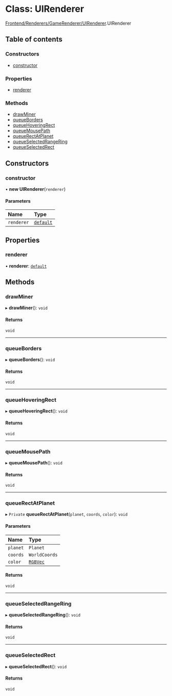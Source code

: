# Class: UIRenderer

[Frontend/Renderers/GameRenderer/UIRenderer](../modules/Frontend_Renderers_GameRenderer_UIRenderer.md).UIRenderer

## Table of contents

### Constructors

- [constructor](Frontend_Renderers_GameRenderer_UIRenderer.UIRenderer.md#constructor)

### Properties

- [renderer](Frontend_Renderers_GameRenderer_UIRenderer.UIRenderer.md#renderer)

### Methods

- [drawMiner](Frontend_Renderers_GameRenderer_UIRenderer.UIRenderer.md#drawminer)
- [queueBorders](Frontend_Renderers_GameRenderer_UIRenderer.UIRenderer.md#queueborders)
- [queueHoveringRect](Frontend_Renderers_GameRenderer_UIRenderer.UIRenderer.md#queuehoveringrect)
- [queueMousePath](Frontend_Renderers_GameRenderer_UIRenderer.UIRenderer.md#queuemousepath)
- [queueRectAtPlanet](Frontend_Renderers_GameRenderer_UIRenderer.UIRenderer.md#queuerectatplanet)
- [queueSelectedRangeRing](Frontend_Renderers_GameRenderer_UIRenderer.UIRenderer.md#queueselectedrangering)
- [queueSelectedRect](Frontend_Renderers_GameRenderer_UIRenderer.UIRenderer.md#queueselectedrect)

## Constructors

### constructor

• **new UIRenderer**(`renderer`)

#### Parameters

| Name       | Type                                                             |
| :--------- | :--------------------------------------------------------------- |
| `renderer` | [`default`](Frontend_Renderers_GameRenderer_Renderer.default.md) |

## Properties

### renderer

• **renderer**: [`default`](Frontend_Renderers_GameRenderer_Renderer.default.md)

## Methods

### drawMiner

▸ **drawMiner**(): `void`

#### Returns

`void`

---

### queueBorders

▸ **queueBorders**(): `void`

#### Returns

`void`

---

### queueHoveringRect

▸ **queueHoveringRect**(): `void`

#### Returns

`void`

---

### queueMousePath

▸ **queueMousePath**(): `void`

#### Returns

`void`

---

### queueRectAtPlanet

▸ `Private` **queueRectAtPlanet**(`planet`, `coords`, `color`): `void`

#### Parameters

| Name     | Type                                                                         |
| :------- | :--------------------------------------------------------------------------- |
| `planet` | `Planet`                                                                     |
| `coords` | `WorldCoords`                                                                |
| `color`  | [`RGBVec`](../modules/Frontend_Renderers_GameRenderer_EngineTypes.md#rgbvec) |

#### Returns

`void`

---

### queueSelectedRangeRing

▸ **queueSelectedRangeRing**(): `void`

#### Returns

`void`

---

### queueSelectedRect

▸ **queueSelectedRect**(): `void`

#### Returns

`void`
